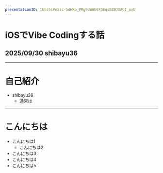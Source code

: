 ```yaml
---
presentationID: 1bhs6iPn5ic-5dHKo_PMg9dWWE9XGEqsBZ0JXAGI_oxU
---
```


# iOSでVibe Codingする話
## 2025/09/30 shibayu36

---

# 自己紹介

- shibayu36
    - 通常は

---

# こんにちは

* こんにちは1
    * こんにちは2
* こんにちは3
* こんにちは4
* こんにちは5
